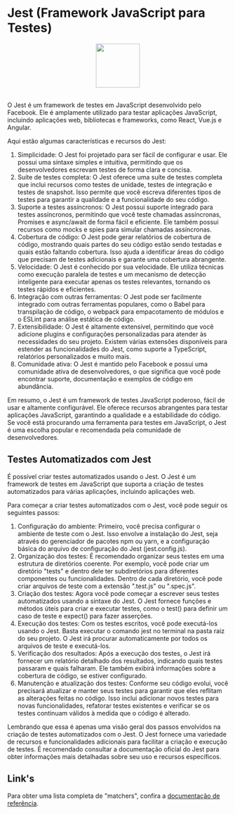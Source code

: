 # Jest (Framework JavaScript para Testes)

<div align="center">
  <a href="https://jestjs.io/pt-BR/">
    <img src="https://avatars.githubusercontent.com/u/103283236?s=200&v=4" width="100px" />
  </a>
</div>

<br/>

O Jest é um framework de testes em JavaScript desenvolvido pelo Facebook. Ele é amplamente utilizado para testar aplicações JavaScript, incluindo aplicações web, bibliotecas e frameworks, como React, Vue.js e Angular.

Aqui estão algumas características e recursos do Jest:

1. Simplicidade: O Jest foi projetado para ser fácil de configurar e usar. Ele possui uma sintaxe simples e intuitiva, permitindo que os desenvolvedores escrevam testes de forma clara e concisa.
2. Suíte de testes completa: O Jest oferece uma suíte de testes completa que inclui recursos como testes de unidade, testes de integração e testes de snapshot. Isso permite que você escreva diferentes tipos de testes para garantir a qualidade e a funcionalidade do seu código.
3. Suporte a testes assíncronos: O Jest possui suporte integrado para testes assíncronos, permitindo que você teste chamadas assíncronas, Promises e async/await de forma fácil e eficiente. Ele também possui recursos como mocks e spies para simular chamadas assíncronas.
4. Cobertura de código: O Jest pode gerar relatórios de cobertura de código, mostrando quais partes do seu código estão sendo testadas e quais estão faltando cobertura. Isso ajuda a identificar áreas do código que precisam de testes adicionais e garante uma cobertura abrangente.
5. Velocidade: O Jest é conhecido por sua velocidade. Ele utiliza técnicas como execução paralela de testes e um mecanismo de detecção inteligente para executar apenas os testes relevantes, tornando os testes rápidos e eficientes.
6. Integração com outras ferramentas: O Jest pode ser facilmente integrado com outras ferramentas populares, como o Babel para transpilação de código, o webpack para empacotamento de módulos e o ESLint para análise estática de código.
7. Extensibilidade: O Jest é altamente extensível, permitindo que você adicione plugins e configurações personalizadas para atender às necessidades do seu projeto. Existem várias extensões disponíveis para estender as funcionalidades do Jest, como suporte a TypeScript, relatórios personalizados e muito mais.
8. Comunidade ativa: O Jest é mantido pelo Facebook e possui uma comunidade ativa de desenvolvedores, o que significa que você pode encontrar suporte, documentação e exemplos de código em abundância.

Em resumo, o Jest é um framework de testes JavaScript poderoso, fácil de usar e altamente configurável. Ele oferece recursos abrangentes para testar aplicações JavaScript, garantindo a qualidade e a estabilidade do código. Se você está procurando uma ferramenta para testes em JavaScript, o Jest é uma escolha popular e recomendada pela comunidade de desenvolvedores.

## Testes Automatizados com Jest

É possível criar testes automatizados usando o Jest. O Jest é um framework de testes em JavaScript que suporta a criação de testes automatizados para várias aplicações, incluindo aplicações web.

Para começar a criar testes automatizados com o Jest, você pode seguir os seguintes passos:

1. Configuração do ambiente: Primeiro, você precisa configurar o ambiente de teste com o Jest. Isso envolve a instalação do Jest, seja através do gerenciador de pacotes npm ou yarn, e a configuração básica do arquivo de configuração do Jest (jest.config.js).
2. Organização dos testes: É recomendado organizar seus testes em uma estrutura de diretórios coerente. Por exemplo, você pode criar um diretório "tests" e dentro dele ter subdiretórios para diferentes componentes ou funcionalidades. Dentro de cada diretório, você pode criar arquivos de teste com a extensão ".test.js" ou ".spec.js".
3. Criação dos testes: Agora você pode começar a escrever seus testes automatizados usando a sintaxe do Jest. O Jest fornece funções e métodos úteis para criar e executar testes, como o test() para definir um caso de teste e expect() para fazer asserções.
4. Execução dos testes: Com os testes escritos, você pode executá-los usando o Jest. Basta executar o comando jest no terminal na pasta raiz do seu projeto. O Jest irá procurar automaticamente por todos os arquivos de teste e executá-los.
5. Verificação dos resultados: Após a execução dos testes, o Jest irá fornecer um relatório detalhado dos resultados, indicando quais testes passaram e quais falharam. Ele também exibirá informações sobre a cobertura de código, se estiver configurado.
6. Manutenção e atualização dos testes: Conforme seu código evolui, você precisará atualizar e manter seus testes para garantir que eles reflitam as alterações feitas no código. Isso inclui adicionar novos testes para novas funcionalidades, refatorar testes existentes e verificar se os testes continuam válidos à medida que o código é alterado.

Lembrando que essa é apenas uma visão geral dos passos envolvidos na criação de testes automatizados com o Jest. O Jest fornece uma variedade de recursos e funcionalidades adicionais para facilitar a criação e execução de testes. É recomendado consultar a documentação oficial do Jest para obter informações mais detalhadas sobre seu uso e recursos específicos.

## Link's

Para obter uma lista completa de "matchers", confira a <a href="https://jestjs.io/pt-BR/docs/expect">documentação de referência</a>.